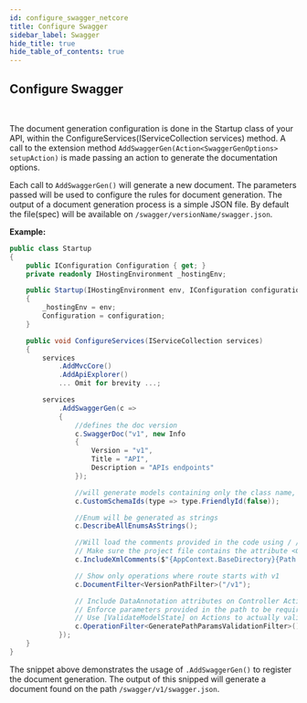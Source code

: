 ```yaml
---
id: configure_swagger_netcore
title: Configure Swagger
sidebar_label: Swagger
hide_title: true
hide_table_of_contents: true
---
```


## Configure Swagger

<br />

The document generation configuration is done in the Startup class of your API, within the ConfigureServices(IServiceCollection services) method. A call to the extension method `AddSwaggerGen(Action<SwaggerGenOptions> setupAction)` is made passing an action to generate the documentation options.

Each call to `AddSwaggerGen()` will generate a new document. The parameters passed will be used to configure the rules for document generation. The output of a document generation process is a simple JSON file. By default the file(spec) will be available on `/swagger/versionName/swagger.json`.

**Example:**

```csharp title="Startup.cs (Register doc generation)"
public class Startup
{
    public IConfiguration Configuration { get; }
    private readonly IHostingEnvironment _hostingEnv;

    public Startup(IHostingEnvironment env, IConfiguration configuration)
    {
        _hostingEnv = env;
        Configuration = configuration;
    }

    public void ConfigureServices(IServiceCollection services)
    {
        services
            .AddMvcCore()
            .AddApiExplorer()
            ... Omit for brevity ...;

        services
            .AddSwaggerGen(c =>
            {
                //defines the doc version
                c.SwaggerDoc("v1", new Info
                {
                    Version = "v1",
                    Title = "API",
                    Description = "APIs endpoints"
                });

                //will generate models containing only the class name, ignoring the namespace
                c.CustomSchemaIds(type => type.FriendlyId(false));

                //Enum will be generated as strings
                c.DescribeAllEnumsAsStrings();

                //Will load the comments provided in the code using / / / , the build will generate the xml file in the output folder.
                // Make sure the project file contains the attribute <GenerateDocumentationFile>true</GenerateDocumentationFile>
                c.IncludeXmlComments($"{AppContext.BaseDirectory}{Path.DirectorySeparatorChar}{_hostingEnv.ApplicationName}.xml");

                // Show only operations where route starts with v1
                c.DocumentFilter<VersionPathFilter>("/v1");

                // Include DataAnnotation attributes on Controller Action parameters as Swagger validation rules (e.g required, pattern, ..)
                // Enforce parameters provided in the path to be required
                // Use [ValidateModelState] on Actions to actually validate it in C# as well!
                c.OperationFilter<GeneratePathParamsValidationFilter>();
            });
    }
}
```

The snippet above demonstrates the usage of `.AddSwaggerGen()` to register the document generation. The output of this snipped will generate a document found on the path `/swagger/v1/swagger.json`.
